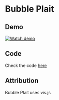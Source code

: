 # Bubble Plait
## Demo
[![Watch demo](https://img.youtube.com/vi/jjB7Kd_B94k/0.jpg)](https://www.youtube.com/watch?v=jjB7Kd_B94k)

## Code
Check the code [here](https://github.com/aolchawa/bubbleplait)

## Attribution
Bubble Plait uses vis.js
